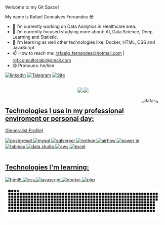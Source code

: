 Welcome to my Git Space!

My name is Rafael Goncalves Fernandes 😎


- 🔭 I’m currently working on Data Analytics in Healthcare area.
- 🌱 I’m currently focused studying more about: AI, Data Science, Deep Learning and Statistic.
- 📃 I'm learning as well other technologies like: Docker, HTML, CSS and JavaScript.
- 📫 How to reach me: rafaelg_fernandes@hotmail.com | rgf.consultoriabi@gmail.com
- 😄 Pronouns: he/him


[![linkedin](https://img.shields.io/badge/LinkedIn-0077B5?style=for-the-badge&logo=linkedin&logoColor=white=https://www.linkedin.com/in/rafael-g-fernandes/)](https://www.linkedin.com/in/rafael-g-fernandes/)
[![Telegram](https://img.shields.io/badge/Telegram-2CA5E0?style=for-the-badge&logo=telegram&logoColor=white=https://t.me/rfgfe)](https://t.me/rfgfe)
[![Site](https://img.shields.io/badge/Portfolio-2CA5E0?style=for-the-badge&logo=portfolio&logoColor=white=https://portfolio-rafael-g-fernandes.netlify.app/)](https://portfolio-rafael-g-fernandes.netlify.app/)

##


<div align="center">
  <a href="https://github.com/rafagfe">
  <img width="48%" align="center" src="https://github-readme-stats.vercel.app/api?username=rafagfe&show_icons=true&theme=prussian&include_all_commits=true&count_private=true"/>
  <img width="48%" align="center" src="https://github-readme-stats.vercel.app/api/top-langs/?username=rafagfe&layout=compact&langs_count=7&theme=prussian"/>
</div>

<div style="display: inline_block"><br>
  <img align="right" alt="Rafa-gif" height="150" style="border-radius:50px;"src="https://picrew.me/shareImg/org/202206/137904_A812kBpK.png?width=676&height=676">
</div>
  
## Technologies I use in my professional enviroment or personal day:
  (Generalist Profile)
<div style="display: inline_block">
  <img align="center" alt="postgresql" src="https://img.shields.io/badge/PostgreSQL-316192?style=for-the-badge&logo=postgresql&logoColor=white" />
  <img align="center" alt="mysql" src="https://img.shields.io/badge/MySQL-005C84?style=for-the-badge&logo=mysql&logoColor=white" />
  <img align="center" alt="sqlserver" src="https://img.shields.io/badge/Microsoft_SQL_Server-CC2927?style=for-the-badge&logo=microsoft-sql-server&logoColor=white" />
  <img align="center" alt="python" src="https://img.shields.io/badge/Python-14354C?style=for-the-badge&logo=python&logoColor=white" />
  <img align="center" alt="airflow" src="https://img.shields.io/badge/Airflow-017CEE?style=for-the-badge&logo=Apache%20Airflow&logoColor=white" />
  <img align="center" alt="power bi" src="https://img.shields.io/badge/Powerbi-02569B?style=for-the-badge&logo=powerbi&logoColor=yellow" />
  <img align="center" alt="tableau" src="https://img.shields.io/badge/Tableau-E97627?style=for-the-badge&logo=Tableau&logoColor=white" />
  <img align="center" alt="data studio" src="https://img.shields.io/badge/datastudio-07C160?style=for-the-badge&logo=datastudio&logoColor=white" />
  <img align="center" alt="aws" src="https://img.shields.io/badge/Amazon_AWS-FF9900?style=for-the-badge&logo=amazonaws&logoColor=white" />
  <img align="center" alt="excel" src="https://img.shields.io/badge/Microsoft_Excel-217346?style=for-the-badge&logo=microsoft-excel&logoColor=white" />

  
</div><br/>

## Technologies I'm learning:
<div style="display: inline_block">
  <img align="center" alt="html5" src="https://img.shields.io/badge/HTML5-E34F26?style=for-the-badge&logo=html5&logoColor=white" />
  <img align="center" alt="css" src="https://img.shields.io/badge/CSS3-1572B6?style=for-the-badge&logo=css3&logoColor=white" />
  <img align="center" alt="javascript" src="https://img.shields.io/badge/JavaScript-F7DF1E?style=for-the-badge&logo=javascript&logoColor=black" />
  <img align="center" alt="docker" src="https://img.shields.io/badge/Docker-14354C?style=for-the-badge&logo=docker&logoColor=white" />
  <img align="center" alt="php" src="https://img.shields.io/badge/PHP-07C160?style=for-the-badge&logo=php&logoColor=white" />

  
  ![Snake animation](https://github.com/rafagfe/rafagfe/blob/output/github-contribution-grid-snake.svg)
  
</div>

